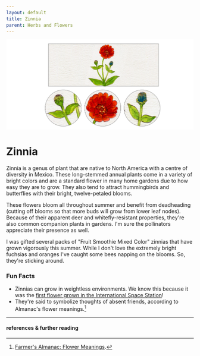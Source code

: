 ```yaml
---
layout: default
title: Zinnia
parent: Herbs and Flowers
---
```

![Green Darner](/Docs/images/zinnia.png)
# Zinnia 

Zinnia is a genus of plant that are native to North America with a centre of diversity in Mexico. These long-stemmed annual plants come in a variety of bright colors and are a standard flower in many home gardens due to how easy they are to grow. They also tend to attract hummingbirds and butterflies with their bright, twelve-petaled blooms.

These flowers bloom all throughout summer and benefit from deadheading (cutting off blooms so that more buds will grow from lower leaf nodes). Because of their apparent deer and whitefly-resistant properties, they're also common companion plants in gardens. I'm sure the pollinators appreciate their presence as well.

I was gifted several packs of "Fruit Smoothie Mixed Color" zinnias that have grown vigorously this summer. While I don't love the extremely bright fuchsias and oranges I've caught some bees napping on the blooms. So, they're sticking around.

### Fun Facts
- Zinnias can grow in weightless environments. We know this because it was the [first flower grown in the International Space Station](https://en.wikipedia.org/wiki/File:ISS-46_Zinnia_flower_in_the_Cupola_(2).jpg)! 
- They're said to symbolize thoughts of absent friends, according to Almanac's flower meanings.[^1]

---
#### references & further reading
[^1]: [Farmer's Almanac: Flower Meanings](https://www.almanac.com/flower-meanings-language-flowers).
[^2]: [HartonWeb: Chickweed](https://hartonweb.com/nsp-herbs/goodhealthherbs.com/?sn=220-2)